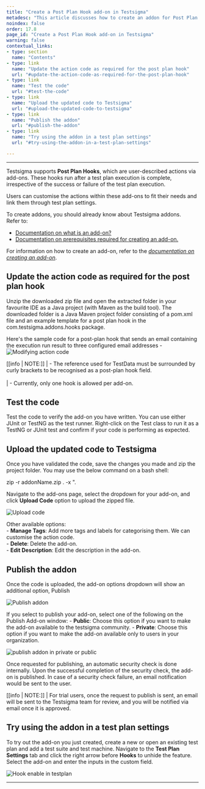 ```yaml
---
title: "Create a Post Plan Hook add-on in Testsigma"
metadesc: "This article discusses how to create an addon for Post Plan Hook in Testsigma app. These hooks run after the execution of a test plan irrespective of the result"
noindex: false
order: 17.8
page_id: "Create a Post Plan Hook add-on in Testsigma"
warning: false
contextual_links:
- type: section
  name: "Contents"
- type: link
  name: "Update the action code as required for the post plan hook"
  url: "#update-the-action-code-as-required-for-the-post-plan-hook"
- type: link
  name: "Test the code"
  url: "#test-the-code"
- type: link
  name: "Upload the updated code to Testsigma"
  url: "#upload-the-updated-code-to-testsigma"
- type: link
  name: "Publish the addon"
  url: "#publish-the-addon"
- type: link
  name: "Try using the addon in a test plan settings"
  url: "#try-using-the-addon-in-a-test-plan-settings"

---
```


---
Testsigma supports **Post Plan Hooks**, which are user-described actions via add-ons. These hooks run after a test plan execution is complete, irrespective of the success or failure of the test plan execution.

Users can customise the actions within these add-ons to fit their needs and link them through test plan settings.

To create addons, you should already know about Testsigma addons. <br>
Refer to:
- [Documentation on what is an add-on?](https://testsigma.com/docs/addons/what-is-an-addon/)
- [Documentation on prerequisites required for creating an add-on.](https://testsigma.com/docs/addons/create/)

For information on how to create an add-on, refer to the *[documentation on creating an add-on](https://testsigma.com/docs/addons/create/)*.

## **Update the action code as required for the post plan hook**

Unzip the downloaded zip file and open the extracted folder in your favourite IDE as a Java project (with Maven as the build tool). The downloaded folder is a Java Maven project folder consisting of a pom.xml file and an example template for a post plan hook in the com.testsigma.addons.hooks package.

Here's the sample code for a post-plan hook that sends an email containing the execution run result to three configured email addresses - 
![Modifying action code](https://s3.amazonaws.com/static-docs.testsigma.com/new_images/projects/overview/post_plan_addon.png)

[[info | NOTE:]]
| - The reference used for TestData must be surrounded by curly brackets to be recognised as a post-plan hook field. <br><br>
| - Currently, only one hook is allowed per add-on.

## **Test the code**

Test the code to verify the add-on you have written. You can use either JUnit or TestNG as the test runner. Right-click on the Test class to run it as a TestNG or JUnit test and confirm if your code is performing as expected.

## **Upload the updated code to Testsigma**

Once you have validated the code, save the changes you made and zip the project folder. You may use the below command on a bash shell:

zip -r addonName.zip . -x ".

Navigate to the add-ons page, select the dropdown for your add-on, and click **Upload Code** option to upload the zipped file.

![Upload code](https://s3.amazonaws.com/static-docs.testsigma.com/new_images/projects/overview/add_on_edit.png)

Other available options:<br>
    - **Manage Tags**: Add more tags and labels for categorising them. We can customise the action code.<br>
    - **Delete**: Delete the add-on.<br>
    - **Edit Description**: Edit the description in the add-on.

## **Publish the addon**

Once the code is uploaded, the add-on options dropdown will show an additional option, Publish

![Publish addon](https://s3.amazonaws.com/static-docs.testsigma.com/new_images/projects/overview/publish_addon.png)

If you select to publish your add-on, select one of the following on the Publish Add-on window:
    - **Public**: Choose this option if you want to make the add-on available to the testsigma community.
    - **Private**: Choose this option if you want to make the add-on available only to users in your organization.

![publish addon in private or public](https://s3.amazonaws.com/static-docs.testsigma.com/new_images/projects/overview/publsh_add_on_pp.png)

Once requested for publishing, an automatic security check is done internally. Upon the successful completion of the security check, the add-on is published. In case of a security check failure, an email notification would be sent to the user.

[[info | NOTE:]]
| For trial users, once the request to publish is sent, an email will be sent to the Testsigma team for review, and you will be notified via email once it is approved.

## **Try using the addon in a test plan settings**

To try out the add-on you just created, create a new or open an existing test plan and add a test suite and test machine. Navigate to the **Test Plan Settings** tab and click the right arrow before **Hooks** to unhide the feature. Select the add-on and enter the inputs in the custom field.

![Hook enable in testplan](https://s3.amazonaws.com/static-docs.testsigma.com/new_images/projects/overview/hookinput_testplan.png)

---